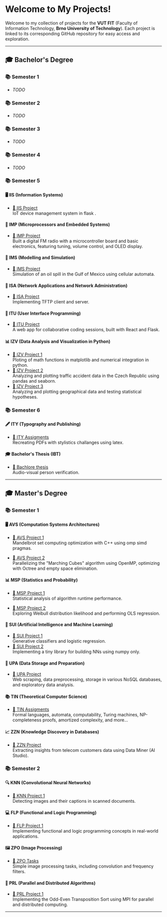 # Welcome to My Projects!

Welcome to my collection of projects for the **VUT FIT** (Faculty of Information Technology, **Brno University of Technology**). Each project is linked to its corresponding GitHub repository for easy access and exploration.

---

## 🎓 **Bachelor's Degree**

### 📚 **Semester 1**
- *TODO*

### 📚 **Semester 2**
- *TODO*

### 📚 **Semester 3**
- *TODO*

### 📚 **Semester 4**
- *TODO*

### 📚 **Semester 5**
#### 🖥️ IIS (Information Systems)
- [🔗 IIS Project](https://github.com/IamBahno/IIS-Project)  
  IoT device management system in flask .
#### 🔧 IMP (Microprocessors and Embedded Systems)
- [🔗 IMP Project](https://github.com/IamBahno/IMP-FM-radio)  
  Built a digital FM radio with a microcontroller board and basic electronics, featuring tuning, volume control, and OLED display.

#### 🧪 IMS (Modelling and Simulation)
- [🔗 IMS Project](https://github.com/IamBahno/ims)  
  Simulation of an oil spill in the Gulf of Mexico using cellular automata.

#### 📡 ISA (Network Applications and Network Administration)
- [🔗 ISA Project](https://github.com/IamBahno/isa-tftp-project)  
  Implementing TFTP client and server.
#### 🎨 ITU (User Interface Programming)
- [🔗 ITU Project](https://github.com/matej-vrba/ITU)  
  A web app for collaborative coding sessions, built with React and Flask.
#### 📊 IZV (Data Analysis and Visualization in Python)
- [🔗 IZV Project 1](https://github.com/IamBahno/IZV-Project-1)  
  Ploting of math functions in matplotlib and numerical integration in python.
- [🔗 IZV Project 2](https://github.com/IamBahno/IZV-Project-2)  
  Analyzing and plotting traffic accident data in the Czech Republic using pandas and seaborn.
- [🔗 IZV Project 3](https://github.com/IamBahno/IZV-Project-3)  
  Analyzing and plotting geographical data and testing statistical hypotheses.


### 📚 **Semester 6**
#### 🖋️ **ITY (Typography and Publishing)**
- [🔗 ITY Assigments](https://github.com/IamBahno/ITY-assigments)  
  Recreating PDFs with stylistics challanges using latex.

#### 🎓 **Bachelor's Thesis (IBT)**
- [🔗 Bachlore thesis](https://github.com/IamBahno/Audio-Visual-Person-Verification)  
  Audio-visual person verification.

---

## 🎓 **Master's Degree**

### 📚 **Semester 1**
#### 🖥️ **AVS (Computation Systems Architectures)**
- [🔗 AVS Project 1](https://github.com/IamBahno/avs-proj1)  
  Mandelbrot set computing optimization with C++ using omp simd pragmas.

- [🔗 AVS Project 2](https://github.com/IamBahno/avs-proj2)  
    Parallelizing the "Marching Cubes" algorithm using OpenMP, optimizing with Octree and empty space elimination.

#### 📊 **MSP (Statistics and Probability)**
- [🔗 MSP Project 1](https://github.com/IamBahno/MSP-project-1)  
    Statistical analysis of algorithm runtime performance.

- [🔗 MSP Project 2](https://github.com/IamBahno/MSP-Project-2)  
    Exploring Weibull distribution likelihood and performing OLS regression.

#### 🤖 **SUI (Artificial Intelligence and Machine Learning)**
- [🔗 SUI Project 1](https://github.com/IamBahno/SUI-project-1)  
    Generative classifiers and logistic regression.
- [🔗 SUI Project 2](https://github.com/IamBahno/sui-2)  
    Implementing a tiny library for building NNs using numpy only.

#### 💾 **UPA (Data Storage and Preparation)**
- [🔗 UPA Project](https://github.com/Mannej/UPA-Project1)  
    Web scraping, data preprocessing, storage in various NoSQL databases, and exploratory data analysis.

#### 📚 **TIN (Theoretical Computer Science)**
- [🔗 TIN Assigments](https://github.com/IamBahno/TIN-Assigments)  
    Formal languages, automata, computability, Turing machines, NP-completeness proofs, amortized complexity, and more...

#### 📈 **ZZN (Knowledge Discovery in Databases)**
- [🔗 ZZN Project](https://github.com/IamBahno/ZZN-project)  
    Extracting insights from telecom customers data using Data Miner (AI Studio).

### 📚 **Semester 2**

#### 🔍 **KNN (Convolutional Neural Networks)**
- [🔗 KNN Project 1](https://github.com/PoweredByAdrian/KNN)  
  Detecting images and their captions in scanned documents.

#### 💻 **FLP (Functional and Logic Programming)**
- [🔗 FLP Project 1](https://github.com/IamBahno/FLP-project-1)  
  Implementing functional and logic programming concepts in real-world applications.

#### 🖼️ **ZPO (Image Processing)**
- [🔗 ZPO Tasks](https://github.com/IamBahno/ZPO-ukoly)  
  Simple image processing tasks, including convolution and frequency filters.

#### 🚀 **PRL (Parallel and Distributed Algorithms)**
- [🔗 PRL Project 1](https://github.com/IamBahno/PRL-project-1)  
  Implementing the Odd-Even Transposition Sort using MPI for parallel and distributed computing.

---

